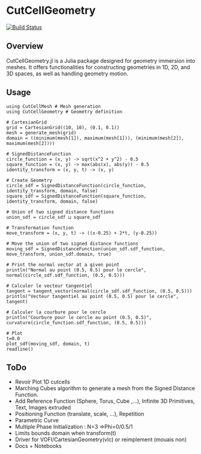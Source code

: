 # CutCellGeometry

[![Build Status](https://github.com/fastaxx/CutCellGeometry.jl/actions/workflows/CI.yml/badge.svg?branch=main)](https://github.com/fastaxx/CutCellGeometry.jl/actions/workflows/CI.yml?query=branch%3Amain)

## Overview
CutCellGeometry.jl is a Julia package designed for geometry immersion into meshes. It offers functionalities for constructing geometries in 1D, 2D, and 3D spaces, as well as handling geometry motion.

## Usage
```
using CutCellMesh # Mesh generation
using CutCellGeometry # Geometry definition

# CartesianGrid 
grid = CartesianGrid((10, 10), (0.1, 0.1))
mesh = generate_mesh(grid)
domain = ((minimum(mesh[1]), maximum(mesh[1])), (minimum(mesh[2]), maximum(mesh[2])))

# SignedDistanceFunction
circle_function = (x, y) -> sqrt(x^2 + y^2) - 0.5
square_function = (x, y) -> max(abs(x), abs(y)) - 0.5
identity_transform = (x, y, t) -> (x, y)

# Create Geometry
circle_sdf = SignedDistanceFunction(circle_function, identity_transform, domain, false)
square_sdf = SignedDistanceFunction(square_function, identity_transform, domain, false)

# Union of two signed distance functions
union_sdf = circle_sdf ⊔ square_sdf

# Transformation function
move_transform = (x, y, t) -> ((x-0.25) + 2*t, (y-0.25))

# Move the union of two signed distance functions
moving_sdf = SignedDistanceFunction(union_sdf.sdf_function, move_transform, union_sdf.domain, true)

# Print the normal vector at a given point
println("Normal au point (0.5, 0.5) pour le cercle", normal(circle_sdf.sdf_function, (0.5, 0.5)))

# Calculer le vecteur tangentiel
tangent = tangent_vector(normal(circle_sdf.sdf_function, (0.5, 0.5)))
println("Vecteur tangentiel au point (0.5, 0.5) pour le cercle", tangent)

# Calculer la courbure pour le cercle
println("Courbure pour le cercle au point (0.5, 0.5)", curvature(circle_function.sdf_function, (0.5, 0.5)))

# Plot
t=0.0
plot_sdf(moving_sdf, domain, t)
readline()
```

## ToDo
- Revoir Plot 1D cutcells
- Marching Cubes algorithm to generate a mesh from the Signed Distance Function.
- Add Reference Function (Sphere, Torus, Cube ,...), Infinite 3D Primitives, Text, Images extruded
- Positioning Function (translate, scale, ...), Repetition
- Parametric Curve
- Multiple Phase Initialization : N=3 =>Phi=0/0.5/1
- Limits bounds domain when transform(t)
- Driver for VOFI/CartesianGeometry(vlc) or reimplement (mouais non)
- Docs + Notebooks